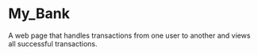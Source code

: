 # My_Bank
A web page that handles transactions from one user to another and views all successful transactions.

